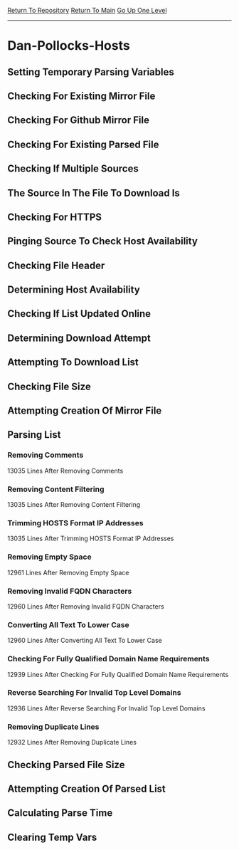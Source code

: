 [Return To Repository](https://github.com/deathbybandaid/piholeparser/)
[Return To Main](https://github.com/deathbybandaid/piholeparser/blob/master/RecentRunLogs/Mainlog.md)
[Go Up One Level](https://github.com/deathbybandaid/piholeparser/blob/master/RecentRunLogs/TopLevelScripts/30-Processing-Blacklists.md)
____________________________________
# Dan-Pollocks-Hosts
## Setting Temporary Parsing Variables
## Checking For Existing Mirror File
## Checking For Github Mirror File
## Checking For Existing Parsed File
## Checking If Multiple Sources
## The Source In The File To Download Is
## Checking For HTTPS
## Pinging Source To Check Host Availability
## Checking File Header
## Determining Host Availability
## Checking If List Updated Online
## Determining Download Attempt
## Attempting To Download List
## Checking File Size
## Attempting Creation Of Mirror File
## Parsing List
### Removing Comments
13035 Lines After Removing Comments
### Removing Content Filtering
13035 Lines After Removing Content Filtering
### Trimming HOSTS Format IP Addresses
13035 Lines After Trimming HOSTS Format IP Addresses
### Removing Empty Space
12961 Lines After Removing Empty Space
### Removing Invalid FQDN Characters
12960 Lines After Removing Invalid FQDN Characters
### Converting All Text To Lower Case
12960 Lines After Converting All Text To Lower Case
### Checking For Fully Qualified Domain Name Requirements
12939 Lines After Checking For Fully Qualified Domain Name Requirements
### Reverse Searching For Invalid Top Level Domains
12936 Lines After Reverse Searching For Invalid Top Level Domains
### Removing Duplicate Lines
12932 Lines After Removing Duplicate Lines
## Checking Parsed File Size
## Attempting Creation Of Parsed List
## Calculating Parse Time
## Clearing Temp Vars
